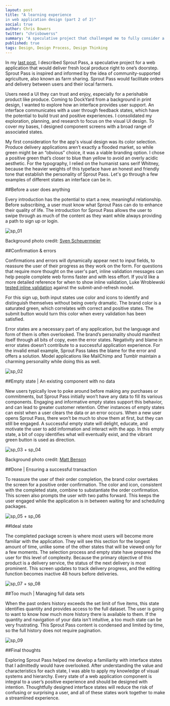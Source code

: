 ```yaml
---
layout: post
title: "A learning experience 
in web application design (part 2 of 2)"
social: true
author: Chris Bowers
twitter: "chrisbowerss"
summary: "A speculative project that challenged me to fully consider a range of interface states."
published: true
tags: Design, Design Process, Design Thinking
---
```


In my [last post](https://dockyard.com/blog/2016/03/11/a-learning-experience-in-web-application-design-part-1), I described Sprout Pass, a speculative project for a web application that would deliver fresh local produce right to one’s doorstep. Sprout Pass is inspired and informed by the idea of community-supported agriculture, also known as farm sharing. Sprout Pass would facilitate orders and delivery between users and their local farmers. 

Users need a UI they can trust and enjoy, especially for a perishable product like produce.  Coming to DockYard from a background in print design, I wanted to explore how an interface provides user support. An interface communicates with a user through feedback states, which have the potential to build trust and positive experiences. I consolidated my exploration, planning, and research to focus on the visual UI design. To cover my bases, I designed component screens with a broad range of associated states. 

My first consideration for the app's visual design was its color selection. Produce delivery applications aren’t exactly a flooded market, so while green might be an “obvious” choice, it was a viable branding option. I chose a positive green that’s closer to blue than yellow to avoid an overly acidic aesthetic. For the typography, I relied on the humanist sans serif Whitney, because the heavier weights of this typeface have an honest and friendly tone that establish the personality of Sprout Pass. Let's go through a few examples of different states an interface can be in. 

##Before a user does anything

Every introduction has the potential to start a new, meaningful relationship. Before subscribing, a user must know what Sprout Pass can do to enhance their quality of life. The introduction for Sprout Pass allows the user to swipe through as much of the content as they want while always providing a path to sign up or login. 

![sp_01](http://i.imgur.com/FtLpVfM.png)

Background photo credit: [Sven Scheuermeier](https://unsplash.com/photos/4R1YpmGO52I)

##Confirmation & errors

Confirmations and errors will dynamically appear next to input fields, to reassure the user of their progress as they work on the form. For questions that require more thought on the user's part, inline validation messages can help people complete web forms faster and with less effort. If you’d like a more detailed reference for when to show inline validation, Luke Wroblewski [tested inline validation](http://alistapart.com/article/inline-validation-in-web-forms) against the submit-and-refresh model. 

For this sign up, both input states use color and icons to identify and distinguish themselves without being overly dramatic. The brand color is a saturated green, which correlates with correct and positive states. The submit button would turn this color when every validation has been satisfied. 

Error states are a necessary part of any application, but the language and form of them is often overlooked. The brand’s personality should manifest itself through all bits of copy, even the error states. Negativity and blame in error states doesn’t contribute to a successful application experience. For the invalid email example, Sprout Pass takes the blame for the error and offers a solution. Model applications like MailChimp and Tumblr maintain a charming personality while doing this as well. 

![sp_02](http://i.imgur.com/duEZdAS.png)

##Empty state | An existing component with no data

New users typically love to poke around before making any purchases or commitments, but Sprout Pass initially won’t have any data to fill its various components. Engaging and informative empty states support this behavior, and can lead to greater customer retention. Other instances of empty states can exist when a user clears the data or an error occurs. When a new user opens Sprout Pass, there won’t be much to show them at first, but they can still be engaged.  A successful empty state will delight, educate, and motivate the user to add information and interact with the app. In this empty state, a bit of copy identifies what will eventually exist, and the vibrant green button is used as direction.

![sp_03 + sp_04](http://i.imgur.com/0v94ZqZ.png)

Background photo credit: [Matt Benson](https://unsplash.com/photos/rHbob_bEsSs)

##Done | Ensuring a successful transaction

To reassure the user of their order completion, the brand color overtakes the screen for a positive order confirmation. The color and icon, consistent with the completed state, combine to substantiate the order confirmation. This screen also prompts the user with two paths forward. This keeps the user engaged while the application is in between waiting for and scheduling packages.

![sp_05 + sp_06](http://i.imgur.com/wI2iN9u.png)

##Ideal state

The completed package screen is where most users will become more familiar with the application. They will see this section for the longest amount of time, unlike some of the other states that will be viewed only for a few moments. The selection process and empty state have prepared the user for this level of complexity. Because the primary objective of this product is a delivery service, the status of the next delivery is most prominent. This screen updates to track delivery progress, and the editing function becomes inactive 48 hours before deliveries. 

![sp_07 + sp_08](http://i.imgur.com/JUVj8sQ.png)

##Too much | Managing full data sets

When the past orders history exceeds the set limit of five items, this state identifies quantity and provides access to the full dataset. The user is going to want to know how much more history there is available to them.  If the quantity and navigation of your data isn't intuitive, a too much state can be very frustrating. This Sprout Pass content is condensed and limited by time, so the full history does not require pagination.

![sp_09](http://i.imgur.com/zyIrMiE.png)

##Final thoughts

Exploring Sprout Pass helped me develop a familiarity with interface states that I admittedly would have overlooked. After understanding the value and characteristics for each state, I was able to apply my knowledge of visual systems and hierarchy. Every state of a web application component is integral to a user’s positive experience and should be designed with intention. Thoughtfully designed interface states will reduce the risk of confusing or surprising a user, and all of these states work together to make a streamlined experience. 
